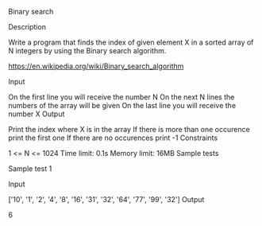 Binary search

Description

Write a program that finds the index of given element X in a sorted array of N integers by using the Binary search algorithm.

https://en.wikipedia.org/wiki/Binary_search_algorithm

Input

On the first line you will receive the number N
On the next N lines the numbers of the array will be given
On the last line you will receive the number X
Output

Print the index where X is in the array
If there is more than one occurence print the first one
If there are no occurences print -1
Constraints

1 <= N <= 1024
Time limit: 0.1s
Memory limit: 16MB
Sample tests

Sample test 1

Input

['10', '1', '2', '4', '8', '16', '31', '32', '64', '77', '99', '32']
Output

6
